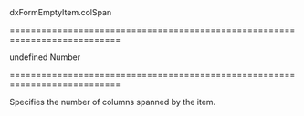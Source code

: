 <!--id-->dxFormEmptyItem.colSpan<!--/id-->
===========================================================================
<!--default-->undefined<!--/default-->
<!--type-->Number<!--/type-->
===========================================================================

<!--shortDescription-->
Specifies the number of columns spanned by the item.
<!--/shortDescription-->

<!--fullDescription-->

<!--/fullDescription-->